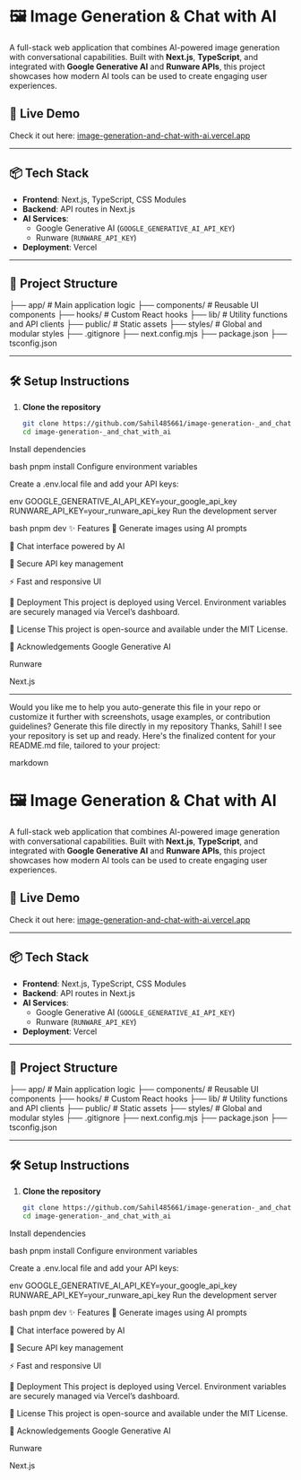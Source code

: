 # 🖼️ Image Generation & Chat with AI

A full-stack web application that combines AI-powered image generation with conversational capabilities. Built with **Next.js**, **TypeScript**, and integrated with **Google Generative AI** and **Runware APIs**, this project showcases how modern AI tools can be used to create engaging user experiences.

## 🚀 Live Demo
Check it out here: [image-generation-and-chat-with-ai.vercel.app](https://image-generation-and-chat-with-ai.vercel.app)

---

## 📦 Tech Stack

- **Frontend**: Next.js, TypeScript, CSS Modules
- **Backend**: API routes in Next.js
- **AI Services**:
  - Google Generative AI (`GOOGLE_GENERATIVE_AI_API_KEY`)
  - Runware (`RUNWARE_API_KEY`)
- **Deployment**: Vercel

---

## 📁 Project Structure

├── app/ # Main application logic ├── components/ # Reusable UI components ├── hooks/ # Custom React hooks ├── lib/ # Utility functions and API clients ├── public/ # Static assets ├── styles/ # Global and modular styles ├── .gitignore ├── next.config.mjs ├── package.json ├── tsconfig.json


---

## 🛠️ Setup Instructions

1. **Clone the repository**
   ```bash
   git clone https://github.com/Sahil485661/image-generation-_and_chat_with_ai.git
   cd image-generation-_and_chat_with_ai
Install dependencies

bash
pnpm install
Configure environment variables

Create a .env.local file and add your API keys:

env
GOOGLE_GENERATIVE_AI_API_KEY=your_google_api_key
RUNWARE_API_KEY=your_runware_api_key
Run the development server

bash
pnpm dev
✨ Features
🎨 Generate images using AI prompts

💬 Chat interface powered by AI

🔐 Secure API key management

⚡ Fast and responsive UI

📌 Deployment
This project is deployed using Vercel. Environment variables are securely managed via Vercel’s dashboard.

📄 License
This project is open-source and available under the MIT License.

🙌 Acknowledgements
Google Generative AI

Runware

Next.js


---

Would you like me to help you auto-generate this file in your repo or customize it further with screenshots, usage examples, or contribution guidelines?
Generate this file directly in my repository
Thanks, Sahil! I see your repository is set up and ready. Here's the finalized content for your README.md file, tailored to your project:

markdown
# 🖼️ Image Generation & Chat with AI

A full-stack web application that combines AI-powered image generation with conversational capabilities. Built with **Next.js**, **TypeScript**, and integrated with **Google Generative AI** and **Runware APIs**, this project showcases how modern AI tools can be used to create engaging user experiences.

## 🚀 Live Demo
Check it out here: [image-generation-and-chat-with-ai.vercel.app](https://image-generation-and-chat-with-ai.vercel.app)

---

## 📦 Tech Stack

- **Frontend**: Next.js, TypeScript, CSS Modules
- **Backend**: API routes in Next.js
- **AI Services**:
  - Google Generative AI (`GOOGLE_GENERATIVE_AI_API_KEY`)
  - Runware (`RUNWARE_API_KEY`)
- **Deployment**: Vercel

---

## 📁 Project Structure

├── app/ # Main application logic ├── components/ # Reusable UI components ├── hooks/ # Custom React hooks ├── lib/ # Utility functions and API clients ├── public/ # Static assets ├── styles/ # Global and modular styles ├── .gitignore ├── next.config.mjs ├── package.json ├── tsconfig.json


---

## 🛠️ Setup Instructions

1. **Clone the repository**
   ```bash
   git clone https://github.com/Sahil485661/image-generation-_and_chat_with_ai.git
   cd image-generation-_and_chat_with_ai
Install dependencies

bash
pnpm install
Configure environment variables

Create a .env.local file and add your API keys:

env
GOOGLE_GENERATIVE_AI_API_KEY=your_google_api_key
RUNWARE_API_KEY=your_runware_api_key
Run the development server

bash
pnpm dev
✨ Features
🎨 Generate images using AI prompts

💬 Chat interface powered by AI

🔐 Secure API key management

⚡ Fast and responsive UI

📌 Deployment
This project is deployed using Vercel. Environment variables are securely managed via Vercel’s dashboard.

📄 License
This project is open-source and available under the MIT License.

🙌 Acknowledgements
Google Generative AI

Runware

Next.js
